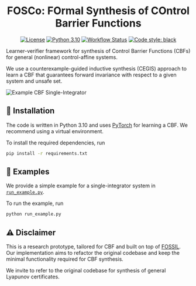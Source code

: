 <h1 align="center">
FOSCo: FOrmal Synthesis of COntrol Barrier Functions
</h1>

<p align="center">
<a href="https://opensource.org/license/bsd-3-clause/"><img alt="License" src="https://img.shields.io/badge/License-BSD_3--Clause-blue.svg"></a>
<a href="https://python.org"><img alt="Python 3.10" src="https://img.shields.io/badge/python-3.10-blue.svg"></a>
<a href="https://github.com/luigiberducci/fosco/actions/workflows/tests-on-push.yml/badge.svg"><img alt="Workflow Status" src="https://github.com/luigiberducci/fosco/actions/workflows/tests-on-push.yml/badge.svg"></a>
<a href="https://github.com/psf/black"><img alt="Code style: black" src="https://img.shields.io/badge/code%20style-black-000000.svg"></a>
</p>

Learner-verifier framework for synthesis of Control Barrier Functions (CBFs) 
for
general (nonlinear) control-affine systems.

We use a counterexample-guided inductive synthesis (CEGIS) approach to
learn a CBF that guarantees forward invariance with respect to a given
system and unsafe set.

![Example CBF Single-Integrator](docs%2Fsingle_integrator.gif)

## :wrench: Installation 
The code is written in Python 3.10 and uses [PyTorch](https://pytorch.org/) for
learning a CBF.
We recommend using a virtual environment.

To install the required dependencies, run
```bash
pip install -r requirements.txt
```

## :rocket: Examples 
We provide a simple example for a single-integrator system in 
[`run_example.py`](run_example.py).

To run the example, run
```bash
python run_example.py
```

## :warning: Disclaimer
This is a research prototype, tailored for CBF and built on top of [FOSSIL](https://github.com/oxford-oxcav/fossil).
Our implementation aims to refactor the original codebase and keep the minimal functionality required for CBF synthesis.

We invite to refer to the original codebase for synthesis of general Lyapunov certificates.
